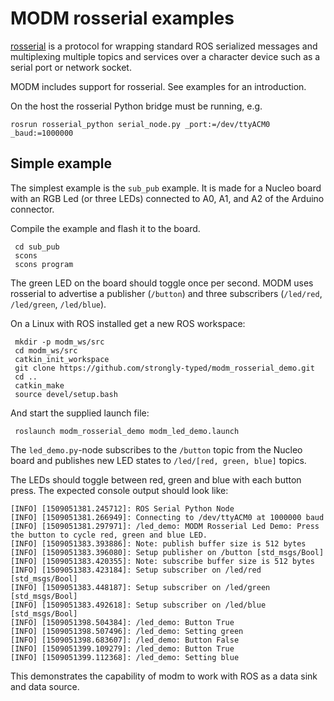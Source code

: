# MODM rosserial examples

[rosserial] is a protocol for wrapping standard ROS serialized messages and multiplexing multiple topics and services over a character device such as a serial port or network socket.

MODM includes support for rosserial. See examples for an introduction.

On the host the rosserial Python bridge must be running, e.g.

    rosrun rosserial_python serial_node.py _port:=/dev/ttyACM0 _baud:=1000000

## Simple example

The simplest example is the `sub_pub` example. It is made for a Nucleo board with an RGB Led (or three LEDs) connected to A0, A1, and A2 of the Arduino connector.

Compile the example and flash it to the board.

     cd sub_pub
     scons
     scons program

The green LED on the board should toggle once per second. MODM uses rosserial to advertise a publisher (`/button`) and three subscribers (`/led/red`, `/led/green`, `/led/blue`).

On a Linux with ROS installed get a new ROS workspace:

     mkdir -p modm_ws/src
     cd modm_ws/src
     catkin_init_workspace
     git clone https://github.com/strongly-typed/modm_rosserial_demo.git
     cd ..
     catkin_make
     source devel/setup.bash

And start the supplied launch file:

     roslaunch modm_rosserial_demo modm_led_demo.launch

The `led_demo.py`-node subscribes to the `/button` topic from the Nucleo board and publishes new LED states to `/led/[red, green, blue]` topics.

The LEDs should toggle between red, green and blue with each button press. The expected console output should look like:

    [INFO] [1509051381.245712]: ROS Serial Python Node
    [INFO] [1509051381.266949]: Connecting to /dev/ttyACM0 at 1000000 baud
    [INFO] [1509051381.297971]: /led_demo: MODM Rosserial Led Demo: Press the button to cycle red, green and blue LED.
    [INFO] [1509051383.393886]: Note: publish buffer size is 512 bytes
    [INFO] [1509051383.396080]: Setup publisher on /button [std_msgs/Bool]
    [INFO] [1509051383.420355]: Note: subscribe buffer size is 512 bytes
    [INFO] [1509051383.423184]: Setup subscriber on /led/red [std_msgs/Bool]
    [INFO] [1509051383.448187]: Setup subscriber on /led/green [std_msgs/Bool]
    [INFO] [1509051383.492618]: Setup subscriber on /led/blue [std_msgs/Bool]
    [INFO] [1509051398.504384]: /led_demo: Button True
    [INFO] [1509051398.507496]: /led_demo: Setting green
    [INFO] [1509051398.683607]: /led_demo: Button False
    [INFO] [1509051399.109279]: /led_demo: Button True
    [INFO] [1509051399.112368]: /led_demo: Setting blue

This demonstrates the capability of modm to work with ROS as a data sink and data source.

[rosserial]: http://wiki.ros.org/rosserial
